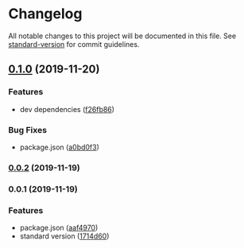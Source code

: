 # Changelog

All notable changes to this project will be documented in this file. See [standard-version](https://github.com/conventional-changelog/standard-version) for commit guidelines.

## [0.1.0](https://github.com/AlfieriChou/generator-marmot/compare/v0.0.2...v0.1.0) (2019-11-20)


### Features

* dev dependencies ([f26fb86](https://github.com/AlfieriChou/generator-marmot/commit/f26fb860187469e0da697aa8c9073471495a49f6))


### Bug Fixes

* package.json ([a0bd0f3](https://github.com/AlfieriChou/generator-marmot/commit/a0bd0f3111c8124bbb406ceef7347993a275fbbe))

### [0.0.2](https://github.com/AlfieriChou/generator-marmot/compare/v0.0.1...v0.0.2) (2019-11-19)

### 0.0.1 (2019-11-19)


### Features

* package.json ([aaf4970](https://github.com/AlfieriChou/generator-marmot/commit/aaf4970149f825f75e6a824ad7aa32599fa465a3))
* standard version ([1714d60](https://github.com/AlfieriChou/generator-marmot/commit/1714d60096423bb6da9460a8719e083c90a57372))
